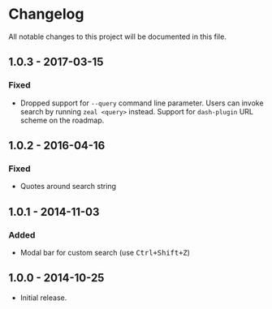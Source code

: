 # Changelog
All notable changes to this project will be documented in this file.

## 1.0.3 - 2017-03-15
### Fixed
- Dropped support for <code>--query</code> command line parameter. Users can invoke search by running <code>zeal &lt;query&gt;</code> instead. Support for <code>dash-plugin</code> URL scheme on the roadmap.

## 1.0.2 - 2016-04-16
### Fixed
- Quotes around search string

## 1.0.1 - 2014-11-03
### Added
- Modal bar for custom search (use <kbd>Ctrl+Shift+Z</kbd>)

## 1.0.0 - 2014-10-25
- Initial release.